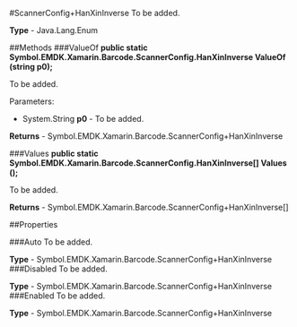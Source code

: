 #ScannerConfig+HanXinInverse
To be added.

**Type** - Java.Lang.Enum

##Methods
###ValueOf
**public static Symbol.EMDK.Xamarin.Barcode.ScannerConfig.HanXinInverse ValueOf (string p0);**

To be added.

Parameters: 

* System.String **p0** - To be added.

**Returns** - Symbol.EMDK.Xamarin.Barcode.ScannerConfig+HanXinInverse

###Values
**public static Symbol.EMDK.Xamarin.Barcode.ScannerConfig.HanXinInverse[] Values ();**

To be added.


**Returns** - Symbol.EMDK.Xamarin.Barcode.ScannerConfig+HanXinInverse[]

##Properties

###Auto
To be added.

**Type** - Symbol.EMDK.Xamarin.Barcode.ScannerConfig+HanXinInverse
###Disabled
To be added.

**Type** - Symbol.EMDK.Xamarin.Barcode.ScannerConfig+HanXinInverse
###Enabled
To be added.

**Type** - Symbol.EMDK.Xamarin.Barcode.ScannerConfig+HanXinInverse


